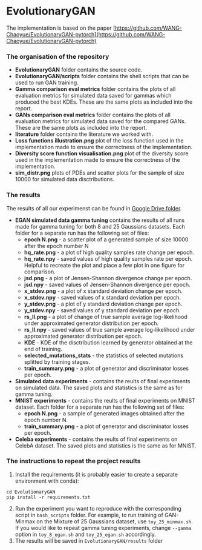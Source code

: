 # EvolutionaryGAN

The implementation is based on the paper [https://github.com/WANG-Chaoyue/EvolutionaryGAN-pytorch](https://github.com/WANG-Chaoyue/EvolutionaryGAN-pytorch)
 
### The organisation of the repository

- **EvolutionaryGAN** folder contains the source code.
- **EvolutionaryGAN/scripts** folder contains the shell scripts that can be used to run GAN training.
- **Gamma comparison eval metrics** folder contains the plots of all evaluation metrics for simulated data saved for gammas which produced the best KDEs. These are the same plots as included into the report.
- **GANs comparison eval metrics** folder contains the plots of all evaluation metrics for simulated data  saved for the compared GANs. These are the same plots as included into the report.
- **literature** folder contains the literature we worked with.
- **Loss functions illustration.png** plot of the loss function used in the implementation made to ensure the correctness of the implementation.
- **Diversity score function visualisation.png** plot of the diversity score used in the implementation made to ensure the correctness of the implementation.
- **sim_distr.png** plots of PDEs and scatter plots for the sample of size 10000 for simulated data disctributions.

### The results

The results of all our experimenst can be found in [Google Drive folder](https://drive.google.com/drive/folders/1FXKlqFchWaDg0Ha_1QYMNOv1npS3F5Jr?usp=sharing). 
- **EGAN simulated data gamma tuning** contains the results of all runs made for gamma tuning for both 8 and 25 Gaussians datasets. Each folder for a separate run has the following set of files:
   - **epoch N.png** - a scatter plot of a generated sample of size 10000 after the epoch number N
   - **hq_rate.png** - a plot of high quality samples rate change per epoch. 
   - **hq_rate.npy** - saved values of high quality samples rate per epoch. Helpful to recreate the plot and place a few plot in one figure for comparison.
   - **jsd.png** - a plot of Jensen-Shannon divergence change per epoch.
   - **jsd.npy** - saved values of Jensen-Shannon divergence per epoch.
   - **x_stdev.png** - a plot of x standard deviation change per epoch.
   - **x_stdev.npy** - saved values of x standard deviation per epoch.
   - **y_stdev.png** - a plot of y standard deviation change per epoch.
   - **y_stdev.npy** - saved values of y standard deviation per epoch.
   - **rs_ll.png** - a plot of change of true sample average log-likelihood under approximated generator distribution per epoch.
   - **rs_ll.npy** - saved values of true sample average log-likelihood under approximated generator distribution per epoch.
   - **KDE** - KDE of the disctribution learned by generator obtained at the end of training.
   - **selected_mutations_stats** - the statistics of selected mutations splitted by training stages.
   - **train_summary.png** - a plot of generator and discriminator losses per epoch.
- **Simulated data experiments** - contains the reults of final experiments on simulated data. The saved plots and statistics is the same as for gamma tuning.
- **MNIST experiments** - contains the reults of final experiments on MNIST dataset. Each folder for a separate run has the following set of files:
   - **epoch N.png** - a sample of generated images obtained after the epoch number N.
   - **train_summary.png** - a plot of generator and discriminator losses per epoch.
- **Celeba experiments** - contains the reults of final experiments on CelebA dataset. The saved plots and statistics is the same as for MNIST.
   
### The instructions to repeat the project results
1. Install the requirements (it is probably easier to create a separate environment with conda):
```
cd EvolutionaryGAN
pip install -r requirements.txt
```
2. Run the experiment you want to reproduce with the corresponding script in `bash_scripts` folder. For example, to run training of GAN-Minmax on the Mixture of 25 Gaussians dataset, use `toy_25_minmax.sh`. If you would like to repeat gamma tuning experiments, change `--gamma` option in `toy_8_egan.sh` and `toy_25_egan.sh` accordingly.
3. The results will be saved in `EvolutionaryGAN/results` folder
